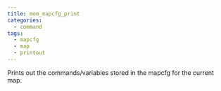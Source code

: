 ```yaml
---
title: mom_mapcfg_print
categories:
  - command
tags:
  - mapcfg
  - map
  - printout
---
```


Prints out the commands/variables stored in the mapcfg for the current map.
